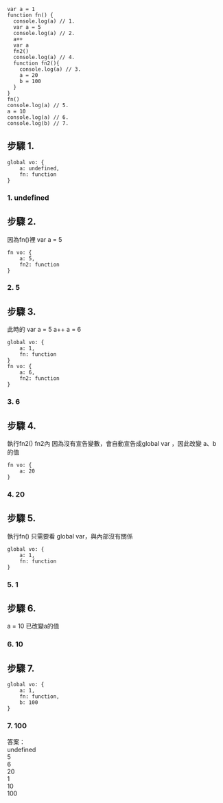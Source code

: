 ```
var a = 1  
function fn() {  
  console.log(a) // 1.  
  var a = 5   
  console.log(a) // 2.   
  a++   
  var a
  fn2()
  console.log(a) // 4.
  function fn2(){
    console.log(a) // 3.
    a = 20
    b = 100
  }
}
fn()
console.log(a) // 5.
a = 10
console.log(a) // 6.
console.log(b) // 7.
```

## 步驟 1.
```
global vo: {
    a: undefined,
    fn: function
}
```
### 1. undefined

## 步驟 2.

因為fn()裡
var a = 5

```
fn vo: {
    a: 5,
    fn2: function
}
```
### 2. 5

## 步驟 3.  
此時的
var a = 5 
a++
a = 6

```
global vo: {
    a: 1,
    fn: function
}
fn vo: {
    a: 6,
    fn2: function
}
```
### 3. 6

## 步驟 4.  
執行fn2()
fn2內
因為沒有宣告變數，會自動宣告成global var ，因此改變 a、b 的值
```
fn vo: {
    a: 20
}
```
### 4. 20

## 步驟 5.  
執行fn()
只需要看 global var，與內部沒有關係

```
global vo: {
    a: 1,
    fn: function
}
```
### 5. 1

## 步驟 6.  
a = 10 已改變a的值

### 6. 10

## 步驟 7. 
``` 
global vo: {
    a: 1,
    fn: function,
    b: 100
}
```
### 7. 100

答案：  
undefined  
 5  
 6  
 20  
 1  
 10  
 100  